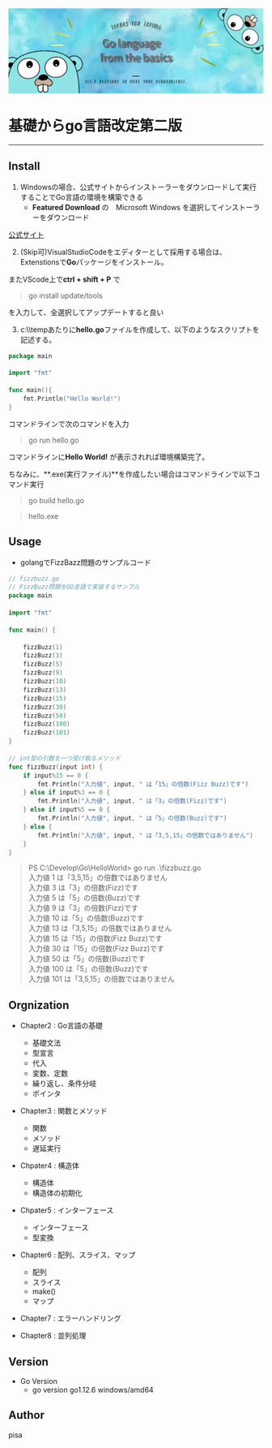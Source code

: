 ![image](./image/hedder.png)

# 基礎からgo言語改定第二版

---

## Install
1. Windowsの場合、公式サイトからインストーラーをダウンロードして実行することでGo言語の環境を構築できる
    - **Featured Download** の　Microsoft Windows を選択してインストーラーをダウンロード

[公式サイト](https://golang.org/dl/)

2. (Skip可)VisualStudioCodeをエディターとして採用する場合は、Extenstionsで**Go**パッケージをインストール。

またVScode上で**ctrl + shift + P** で 
> go install update/tools 

を入力して、全選択してアップデートすると良い

3. c:\\\tempあたりに**hello.go**ファイルを作成して、以下のようなスクリプトを記述する。

```Go
package main

import "fmt"

func main(){
    fmt.Println("Hello World!")
}
```

コマンドラインで次のコマンドを入力

> go run hello.go

コマンドラインに**Hello World!** が表示されれば環境構築完了。

ちなみに、**.exe(実行ファイル)**を作成したい場合はコマンドラインで以下コマンド実行

> go build hello.go

> hello.exe

## Usage

- golangでFizzBazz問題のサンプルコード

```Go
// fizzbuzz.go
// FizzBuzz問題をGO言語で実装するサンプル
package main

import "fmt"

func main() {

	fizzBuzz(1)
	fizzBuzz(3)
	fizzBuzz(5)
	fizzBuzz(9)
	fizzBuzz(10)
	fizzBuzz(13)
	fizzBuzz(15)
	fizzBuzz(30)
	fizzBuzz(50)
	fizzBuzz(100)
	fizzBuzz(101)
}

// int型の引数を一つ受け取るメソッド
func fizzBuzz(input int) {
	if input%15 == 0 {
		fmt.Println("入力値", input, " は「15」の倍数(Fizz Buzz)です")
	} else if input%3 == 0 {
		fmt.Println("入力値", input, " は「3」の倍数(Fizz)です")
	} else if input%5 == 0 {
		fmt.Println("入力値", input, " は「5」の倍数(Buzz)です")
	} else {
		fmt.Println("入力値", input, " は「3,5,15」の倍数ではありません")
	}
}

```
>PS C:\Develop\Go\HelloWorld> go run .\fizzbuzz.go  
入力値 1  は「3,5,15」の倍数ではありません  
入力値 3  は「3」の倍数(Fizz)です  
入力値 5  は「5」の倍数(Buzz)です  
入力値 9  は「3」の倍数(Fizz)です  
入力値 10  は「5」の倍数(Buzz)です  
入力値 13  は「3,5,15」の倍数ではありません  
入力値 15  は「15」の倍数(Fizz Buzz)です  
入力値 30  は「15」の倍数(Fizz Buzz)です  
入力値 50  は「5」の倍数(Buzz)です  
入力値 100  は「5」の倍数(Buzz)です  
入力値 101  は「3,5,15」の倍数ではありません  

## Orgnization

- Chapter2 : Go言語の基礎
    - 基礎文法
    - 型宣言
    - 代入
    - 変数、定数
    - 繰り返し、条件分岐
    - ポインタ

- Chapter3 : 関数とメソッド
    - 関数
    - メソッド
    - 遅延実行

- Chpater4 : 構造体
    - 構造体
    - 構造体の初期化

- Chpater5 : インターフェース
    - インターフェース
    - 型変換

- Chapter6 : 配列、スライス、マップ
    - 配列
    - スライス
    - make()
    - マップ

- Chapter7 : エラーハンドリング

- Chapter8 : 並列処理

## Version
- Go Version
    - go version go1.12.6 windows/amd64
## Author
pisa